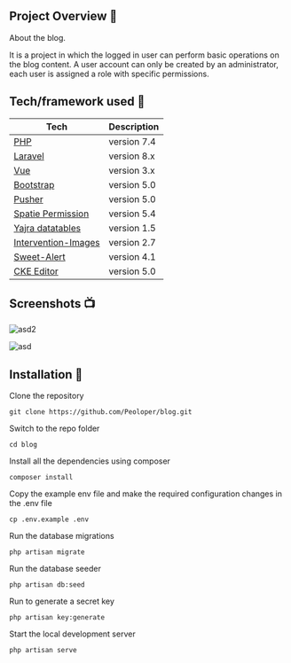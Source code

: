 
## Project Overview 🎉
About the blog.

It is a project in which the logged in user can perform basic operations on the blog content.
A user account can only be created by an administrator, each user is assigned a role with specific permissions.



## Tech/framework used 🔧

| Tech                                                    | Description                              |
| ------------------------------------------------------- | ---------------------------------------- |
| [PHP](https://www.php.net/docs.php)                           | version 7.4   |
| [Laravel](https://laravel.com/docs/8.x/readme)                           | version 8.x   |
| [Vue](https://vuejs.org/guide/introduction.html)                           | version 3.x   |
| [Bootstrap](https://getbootstrap.com/docs/5.0/getting-started/introduction/)                           | version 5.0   |
| [Pusher](X)                           | version 5.0   |
| [Spatie Permission ](https://spatie.be/docs/laravel-permission/v5/introduction)                           | version 5.4   |
| [Yajra datatables](https://datatables.yajrabox.com/starter)                           | version 1.5   |
| [Intervention-Images](https://image.intervention.io/v2)                           | version 2.7   |
| [Sweet-Alert](https://github.com/realrashid/sweet-alert)                           | version 4.1   |
| [CKE Editor](https://ckeditor.com/docs/ckeditor5/latest/builds/guides/integration/installation.html)                           | version 5.0   |


## Screenshots 📺

<p align="center">

![asd2](https://user-images.githubusercontent.com/82052456/157722173-6c2e54df-7039-47c5-82fa-62380fc64d9e.PNG)
</p>

<p align="center">


![asd](https://user-images.githubusercontent.com/82052456/157722359-e7df87ae-599a-4d00-9098-bd9b9434212a.PNG)

</p>


## Installation 💾
Clone the repository

    git clone https://github.com/Peoloper/blog.git

Switch to the repo folder

    cd blog

Install all the dependencies using composer

    composer install

Copy the example env file and make the required configuration changes in the .env file

    cp .env.example .env

Run the database migrations

    php artisan migrate

Run the database seeder

    php artisan db:seed

Run to generate a secret key

    php artisan key:generate

Start the local development server

    php artisan serve

